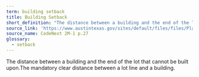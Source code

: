 ```yaml
---
term: building setback
title: Building Setback
short_definition: "The distance between a building and the end of the lot that can't be built on."
source_link: 'https://www.austintexas.gov/sites/default/files/files/Planning/CodeNEXT/ALDC_PRD_23_LandDevelopmentCode_Combined_2017_0130_web.pdf'
source_name: CodeNext 2M-1 p.27
glossary:
  - setback
---
```



The distance between a building and the end of the lot that cannot be built upon.The mandatory clear distance between a lot line and a building.